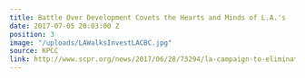 ```yaml
---
title: Battle Over Development Covets the Hearts and Minds of L.A.'s
date: 2017-07-05 20:03:00 Z
position: 3
image: "/uploads/LAWalksInvestLACBC.jpg"
source: KPCC
link: http://www.scpr.org/news/2017/06/28/73294/la-campaign-to-eliminate-traffic-deaths-raises-con/
---
```


